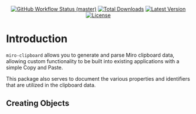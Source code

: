 
<p align="center">
    <p align="center">
        <a href="https://github.com/riley19280/miro-clipboard/actions"><img alt="GitHub Workflow Status (master)" src="https://img.shields.io/github/actions/workflow/status/riley19280/miro-clipboard/run-tests.yml?branch=main&label=Tests"></a>
        <a href="https://packagist.org/packages/riley19280/miro-clipboard"><img alt="Total Downloads" src="https://img.shields.io/packagist/dt/riley19280/miro-clipboard"></a>
        <a href="https://packagist.org/packages/riley19280/miro-clipboard"><img alt="Latest Version" src="https://img.shields.io/packagist/v/riley19280/miro-clipboard"></a>
        <a href="https://packagist.org/packages/riley19280/miro-clipboard"><img alt="License" src="https://img.shields.io/packagist/l/riley19280/miro-clipboard"></a>
    </p>
</p>

# Introduction

`miro-clipboard` allows you to generate and parse Miro clipboard data, 
allowing custom functionality to be built into existing applications with a simple Copy and Paste.

This package also serves to document the various properties and identifiers that are utilized in the clipboard data. 

## Creating Objects
